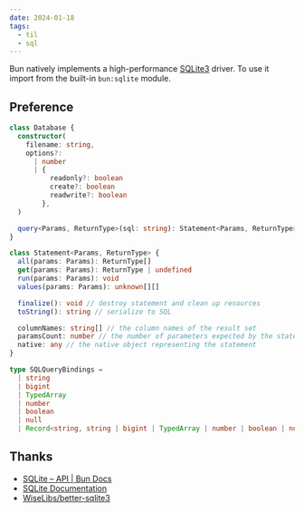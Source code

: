 ```yaml
---
date: 2024-01-18
tags:
  - til
  - sql
---
```


Bun natively implements a high-performance [SQLite3](https://www.sqlite.org/) driver. To use it import from the built-in `bun:sqlite` module.

## Preference

```ts
class Database {
  constructor(
    filename: string,
    options?:
      | number
      | {
          readonly?: boolean
          create?: boolean
          readwrite?: boolean
        },
  )

  query<Params, ReturnType>(sql: string): Statement<Params, ReturnType>
}

class Statement<Params, ReturnType> {
  all(params: Params): ReturnType[]
  get(params: Params): ReturnType | undefined
  run(params: Params): void
  values(params: Params): unknown[][]

  finalize(): void // destroy statement and clean up resources
  toString(): string // serialize to SQL

  columnNames: string[] // the column names of the result set
  paramsCount: number // the number of parameters expected by the statement
  native: any // the native object representing the statement
}

type SQLQueryBindings =
  | string
  | bigint
  | TypedArray
  | number
  | boolean
  | null
  | Record<string, string | bigint | TypedArray | number | boolean | null>
```

## Thanks

- [SQLite – API | Bun Docs](https://bun.sh/docs/api/sqlite)
- [SQLite Documentation](https://www.sqlite.org/docs.html)
- [WiseLibs/better-sqlite3](https://github.com/WiseLibs/better-sqlite3#documentation)
